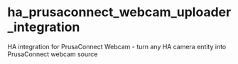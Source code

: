 # ha_prusaconnect_webcam_uploader_integration
HA integration for PrusaConnect Webcam - turn any HA camera entity into PrusaConnect webcam source
